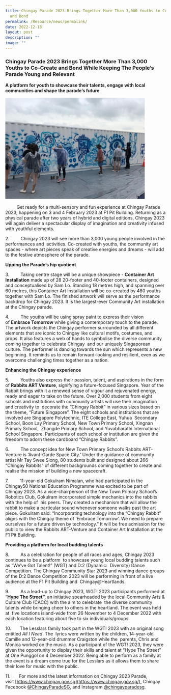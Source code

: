 ```yaml
---
title: Chingay Parade 2023 Brings Together More Than 3,000 Youths to Co Create
  and Bond
permalink: /Resource/news/permalink/
date: 2022-12-18
layout: post
description: ""
image: ""
---
```

### Chingay Parade 2023 Brings Together More Than 3,000 Youths to Co-Create and Bond While Keeping The People’s Parade Young and Relevant 

**A platform for youth to showcase their talents, engage with local communities and shape the parade’s future**

![](/images/NewsRoom/Chingay%20MR2.png)

           Get ready for a multi-sensory and fun experience at Chingay Parade 2023, happening on 3 and 4 February 2023 at F1 Pit Building. Returning as a physical parade after two years of hybrid and digital editions, Chingay 2023 will again deliver a spectacular display of imagination and creativity infused with youthful elements. 

2.         Chingay 2023 will see more than 3,000 young people involved in the performances and  activities. Co-created with youths, the community art spaces - where art pieces speak of creative energies and dreams - will add to the festive atmosphere of the parade.  


**Upping the Parade’s hip quotient**

3.         Taking centre stage will be a unique showpiece - **Container Art Installation** made up of 28 20-footer and 40-footer containers, designed and conceptualised by Sam Lo. Standing 18 metres high, and spanning over 60 metres, this Container Art Installation will be co-created by 480 youths  together with Sam Lo. The finished artwork will serve as the performance backdrop for Chingay 2023. It is the largest-ever Community Art installation at the Chingay parade. 

4.         The youths will be using spray paint to express their vision of **Embrace Tomorrow** while giving a contemporary touch to the parade. The artwork depicts the Chingay performer surrounded by all different elements that are iconic to Chingay like cultural motifs, costumes, and props. It also features a web of hands to symbolise the diverse community coming together to celebrate Chingay  and our uniquely Singaporean culture. The performer is dancing towards the sun which represents a new beginning. It reminds us to remain forward-looking and resilient, even as we overcome challenging times together as a nation. 


**Enhancing the Chingay experience** 

5.         Youths also express their passion, talent, and aspirations in the form of **Rabbits ART Venture**, signifying a future-focused Singapore. Year of the Rabbit brings with it a renewed sense of vigour and rejuvenated energy, ready and eager to take on the future. Over 2,000 students from eight schools and institutions with community artists will use their imagination and creativity to  decorate the “Chingay Rabbit” in various sizes based on the theme, “Future Singapore”. The eight schools and institutions that are involved are Singapore Polytechnic, ITE College East, Yuhua  Secondary School, Boon Lay Primary School, New Town Primary School, Xingnan Primary School,  Zhangde Primary School, and Yuvabharathi International School Singapore. Participants of each school or institution are given the freedom to adorn these cardboard “Chingay Rabbits”. 

6.         The concept idea for New Town Primary School’s Rabbits ART-Venture is ‘Avant-Garde Space City.’ Under the guidance of community artist Mr Tay Swee Siong, 80 students built and designed about 266 “Chingay Rabbits” of different backgrounds coming together to create and  realise the mission of building a new spacecraft. 

7.         11-year-old Gokulram Nimalan, who had participated in the Chingay50 National Education Programme was excited to be part of Chingay 2023. As a vice-chairperson of the New Town Primary School’s Robotics Club, Gokulram incorporated simple mechanics into the rabbits with the help of  his peers. They created a mechanism that will allow the rabbit to make a particular sound whenever someone walks past the art piece. Gokulram said: “Incorporating technology into the “Chingay Rabbit” aligns with the Chingay theme of ‘Embrace Tomorrow’. We need to prepare ourselves for a future driven by technology.” It will be free admission for the public to view the Rabbits ART-Venture and Container Art Installation at the F1 Pit Building.  


**Providing a platform for local budding talents** 

8.         As a celebration for people of all races and ages, Chingay 2023 continues to be a platform  to showcase young local budding talents such as “We’ve Got Talent!” (WGT) and D:2 (Dynamic:  Diversity) Dance Competition. The Chingay Community Star 2023 and winning dance groups of the D:2 Dance Competition 2023 will be performing in front of a live audience at the F1 Pit Building and  Chingay@Heartlands.

9.         As a lead-up to Chingay 2023, WGT! 2023 participants performed at “**Hype The Street”,** an initiative spearheaded by the local Community Arts & Culture Club (CACC) with the aim to celebrate  the diverse community talents while bringing cheer to others in the heartland. The event was held at  five locations island-wide from 26 November to 4 December 2022 with each location featuring about five to six individuals/groups. 

10.       The Lesslars family took part in the WGT! 2023 with an original song entitled _All I Need_. The  lyrics were written by the children, 14-year-old Camille and 12-year-old drummer Craigston while the  parents, Chris and Monica worked on the music. As a participant of the WGT! 2023, they were given the opportunity to display their skills and talent at “Hype The Street” at One Punggol on 4 December 2022. Being able to perform as a family at the event is a dream come true for the Lesslars as it allows them to share their love for music with the public. 

11.       For more and the latest information on Chingay 2023 Parade, visit [https://www.chingay.gov.sg](https://www.chingay.gov.sg/), Chingay Facebook [@ChingayParadeSG](https://www.facebook.com/chingayparadesg), and Instagram [@chingayparadesg](https://www.instagram.com/chingayparadesg/).